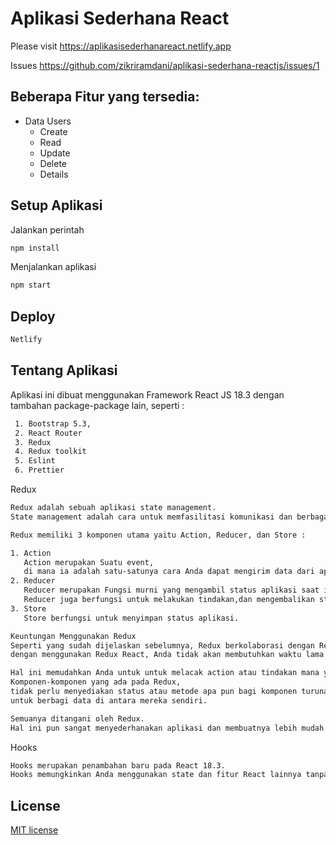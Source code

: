 # Aplikasi Sederhana React

Please visit <https://aplikasisederhanareact.netlify.app>

Issues <https://github.com/zikriramdani/aplikasi-sederhana-reactjs/issues/1>

## Beberapa Fitur yang tersedia:

- Data Users
  - Create
  - Read
  - Update
  - Delete
  - Details

## Setup Aplikasi

Jalankan perintah

```bash
npm install
```

Menjalankan aplikasi

```bash
npm start
```

## Deploy

```bash
Netlify
```

## Tentang Aplikasi

Aplikasi ini dibuat menggunakan Framework React JS 18.3 dengan tambahan package-package lain, seperti :

```bash
 1. Bootstrap 5.3,
 2. React Router
 3. Redux
 4. Redux toolkit
 5. Eslint
 6. Prettier
```

Redux

```bash
Redux adalah sebuah aplikasi state management.
State management adalah cara untuk memfasilitasi komunikasi dan berbagai data lintas komponen.

Redux memiliki 3 komponen utama yaitu Action, Reducer, dan Store :

1. Action
   Action merupakan Suatu event,
   di mana ia adalah satu-satunya cara Anda dapat mengirim data dari aplikasi Anda ke Redux Store.
2. Reducer
   Reducer merupakan Fungsi murni yang mengambil status aplikasi saat ini.
   Reducer juga berfungsi untuk melakukan tindakan,dan mengembalikan status baru (new state).
3. Store
   Store berfungsi untuk menyimpan status aplikasi.

Keuntungan Menggunakan Redux
Seperti yang sudah dijelaskan sebelumnya, Redux berkolaborasi dengan React,
dengan menggunakan Redux React, Anda tidak akan membutuhkan waktu lama untuk meningkatkan state.

Hal ini memudahkan Anda untuk untuk melacak action atau tindakan mana yang menyebabkan perubahan.
Komponen-komponen yang ada pada Redux,
tidak perlu menyediakan status atau metode apa pun bagi komponen turunannya
untuk berbagi data di antara mereka sendiri.

Semuanya ditangani oleh Redux.
Hal ini pun sangat menyederhanakan aplikasi dan membuatnya lebih mudah untuk dipelihara.

```

Hooks

```bash
Hooks merupakan penambahan baru pada React 18.3.
Hooks memungkinkan Anda menggunakan state dan fitur React lainnya tanpa membuat sebuah kelas.
```

## License

[MIT license](https://opensource.org/licenses/MIT)
